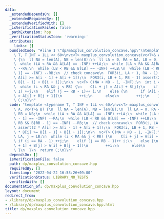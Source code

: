 ```yaml
---
data:
  _extendedDependsOn: []
  _extendedRequiredBy: []
  _extendedVerifiedWith: []
  _isVerificationFailed: false
  _pathExtension: hpp
  _verificationStatusIcon: ':warning:'
  attributes:
    links: []
  bundledCode: "#line 1 \"dp/maxplus_convolution_concave.hpp\"\ntemplate <typename\
    \ T, T INF = 1LL << 60>\nvc<T> maxplus_convolution_concave(vc<T>& A, vc<T>& B)\
    \ {\n  ll NA = len(A), NB = len(B);\n  ll LA = 0, RA = NA, LB = 0, RB = NB;\n\
    \  while (LA < RA && A[LA] == -INF) ++LA;\n  while (LA < RA && A[RA - 1] == -INF)\
    \ --RA;\n  while (LB < RB && B[LB] == -INF) ++LB;\n  while (LB < RB && B[RB -\
    \ 1] == -INF) --RB;\n  // check concave\n  FOR3(i, LA + 1, RA - 1) assert(2 *\
    \ A[i] >= A[i - 1] + A[i + 1]);\n  FOR3(i, LB + 1, RB - 1) assert(2 * B[i] >=\
    \ B[i - 1] + B[i + 1]);\n\n  vc<T> C(NA + NB - 1, -INF);\n  int i = LA, j = LB;\n\
    \  while (i < RA && j < RB) {\n    C[i + j] = A[i] + B[j];\n    if (i == RA -\
    \ 1) ++j;\n    elif (j == RB - 1)++ i;\n    else {\n      if (A[i + 1] + B[j]\
    \ > A[i] + B[j + 1])\n        ++i;\n      else\n        ++j;\n    }\n  }\n  return\
    \ C;\n}\n"
  code: "template <typename T, T INF = 1LL << 60>\nvc<T> maxplus_convolution_concave(vc<T>&\
    \ A, vc<T>& B) {\n  ll NA = len(A), NB = len(B);\n  ll LA = 0, RA = NA, LB = 0,\
    \ RB = NB;\n  while (LA < RA && A[LA] == -INF) ++LA;\n  while (LA < RA && A[RA\
    \ - 1] == -INF) --RA;\n  while (LB < RB && B[LB] == -INF) ++LB;\n  while (LB <\
    \ RB && B[RB - 1] == -INF) --RB;\n  // check concave\n  FOR3(i, LA + 1, RA - 1)\
    \ assert(2 * A[i] >= A[i - 1] + A[i + 1]);\n  FOR3(i, LB + 1, RB - 1) assert(2\
    \ * B[i] >= B[i - 1] + B[i + 1]);\n\n  vc<T> C(NA + NB - 1, -INF);\n  int i =\
    \ LA, j = LB;\n  while (i < RA && j < RB) {\n    C[i + j] = A[i] + B[j];\n   \
    \ if (i == RA - 1) ++j;\n    elif (j == RB - 1)++ i;\n    else {\n      if (A[i\
    \ + 1] + B[j] > A[i] + B[j + 1])\n        ++i;\n      else\n        ++j;\n   \
    \ }\n  }\n  return C;\n}\n"
  dependsOn: []
  isVerificationFile: false
  path: dp/maxplus_convolution_concave.hpp
  requiredBy: []
  timestamp: '2022-04-22 16:53:26+09:00'
  verificationStatus: LIBRARY_NO_TESTS
  verifiedWith: []
documentation_of: dp/maxplus_convolution_concave.hpp
layout: document
redirect_from:
- /library/dp/maxplus_convolution_concave.hpp
- /library/dp/maxplus_convolution_concave.hpp.html
title: dp/maxplus_convolution_concave.hpp
---
```

